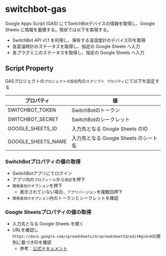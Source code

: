 # switchbot-gas

Google Apps Script (GAS) にてSwitchBotデバイスの情報を取得し、Google Sheets に情報を蓄積する。現状では以下を実現する。

* SwitchBot API v1.1 を利用し、保有する温湿度計のデバイスIDを取得
* 各室温時計のステータスを取得し、指定の Google Sheets へ入力
* 各プラグミニのステータスを取得し、指定の Google Sheets へ入力

## Script Property

GASプロジェクトの`プロジェクトの設定`内の`スクリプト プロパティ`にて以下を設定する

| プロパティ | 値 |
| ---- | ---- |
| SWITCHBOT_TOKEN | SwitchBotのトークン |
| SWITCHBOT_SECRET | SwitchBotのシークレット |
| GOOGLE_SHEETS_ID | 入力先となる Google Sheets のID |
| GOOGLE_SHEETS_NAME | 入力先となる Google Sheets のシート名 |

### SwitchBotプロパティの値の取得

* SwitchBotアプリにてログイン
* アプリ内の`プロフィール`から`設定`を押下
* `開発者向けオプション`を押下
  * 表示されていない場合、`アプリバージョン`を複数回押下
* `開発者向けオプション`内のトークンとシークレットを確認

### Google Sheetsプロパティの値の取得

* 入力先となる Google Sheets を開く
* URLを確認し`https://docs.google.com/spreadsheets/d/spreadsheetId/edit#gid=0`の規則に基づきIDを確認
  * 参考：[公式ドキュメント](https://developers.google.com/sheets/api/guides/concepts?hl=ja)
